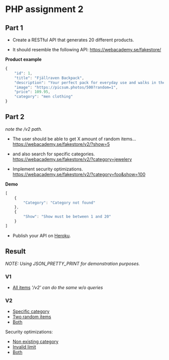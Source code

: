 # PHP assignment 2

## Part 1

* Create a RESTful API that generates 20 different products.

* It should resemble the following API:
https://webacademy.se/fakestore/

**Product example**
```javascript
{
    "id": 1,
    "title": "Fjällraven Backpack",
    "description": "Your perfect pack for everyday use and walks in the forest."
    "image": "https://picsum.photos/500?random=1",
    "price": 109.95,
    "category": "men clothing"
}
```

## Part 2

*note the /v2 path.*

* The user should be able to get X amount of random items...
https://webacademy.se/fakestore/v2/?show=5

* and also search for specific categories.
https://webacademy.se/fakestore/v2/?category=jewelery

* Implement security optimizations.
https://webacademy.se/fakestore/v2/?category=foo&show=100

**Demo**
```javascript
[
    {
        "Category": "Category not found"
    },
    {
        "Show": "Show must be between 1 and 20"
    }
]
```

* Publish your API on [Heroku](https://heroku.com/).


## Result

*NOTE: Using JSON_PRETTY_PRINT for demonstration purposes.*

### V1
* [All items](https://php-assignment-2-dino.herokuapp.com/) *'/v2' can do the same w/o queries*

### V2
* [Specific category](https://php-assignment-2-dino.herokuapp.com/v2/?category=headphones)
* [Two random items](https://php-assignment-2-dino.herokuapp.com/v2/?limit=2)
* [Both](https://php-assignment-2-dino.herokuapp.com/v2/?category=headphones&limit=2)

Security optimizations:
* [Non existing category](https://php-assignment-2-dino.herokuapp.com/v2/?category=headph)
* [Invalid limit](https://php-assignment-2-dino.herokuapp.com/v2/?limit=0)
* [Both](https://php-assignment-2-dino.herokuapp.com/v2/?category=headph&limit=0)
